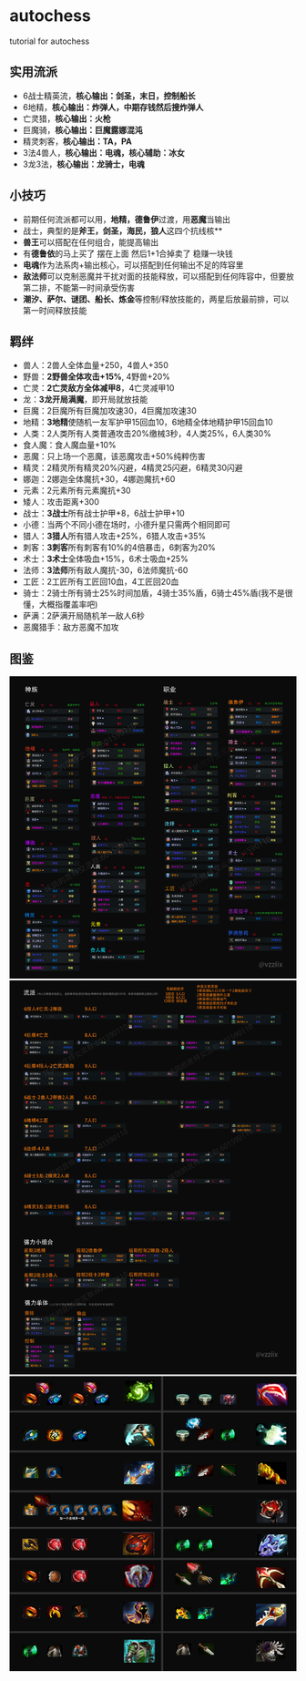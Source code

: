 # autochess
tutorial for autochess
## 实用流派
- 6战士精英流，**核心输出：剑圣，末日，控制船长**
- 6地精，**核心输出：炸弹人，中期存钱然后搜炸弹人**
- 亡灵猎，**核心输出：火枪**
- 巨魔骑，**核心输出：巨魔露娜混沌**
- 精灵刺客，**核心输出：TA，PA**
- 3法4兽人，**核心输出：电魂，核心辅助：冰女**
- 3龙3法，**核心输出：龙骑士，电魂**

## 小技巧
 - 前期任何流派都可以用，**地精，德鲁伊**过渡，用**恶魔**当输出
 - 战士，典型的是**斧王，剑圣，海民，狼人**这四个抗线核**
 - **兽王**可以搭配在任何组合，能提高输出
 - 有**德鲁依**的马上买了 摆在上面 然后1+1合掉卖了 稳赚一块钱
 - **电魂**作为法系肉+输出核心，可以搭配到任何输出不足的阵容里
 - **敌法师**可以克制恶魔并干扰对面的技能释放，可以搭配到任何阵容中，但要放第二排，不能第一时间承受伤害
 - **潮汐、萨尔、谜团、船长、炼金**等控制/释放技能的，两星后放最前排，可以第一时间释放技能
 

## 羁绊
- 兽人：2兽人全体血量+250，4兽人+350   
- 野兽：**2野兽全体攻击+15%**, 4野兽+20%   
- 亡灵：**2亡灵敌方全体减甲8**，4亡灵减甲10  
- 龙：**3龙开局满魔**，即开局就放技能  
- 巨魔：2巨魔所有巨魔加攻速30，4巨魔加攻速30  
- 地精：**3地精**使随机一友军护甲15回血10，6地精全体地精护甲15回血10  
- 人类：2人类所有人类普通攻击20%缴械3秒，4人类25%，6人类30%  
- 食人魔：食人魔血量+10%  
- 恶魔：只上场一个恶魔，该恶魔攻击+50%纯粹伤害
- 精灵：2精灵所有精灵20%闪避，4精灵25闪避，6精灵30闪避  
- 娜迦：2娜迦全体魔抗+30，4娜迦魔抗+60 
- 元素：2元素所有元素魔抗+30  
- 矮人：攻击距离+300  
- 战士：**3战士**所有战士护甲+8，6战士护甲+10  
- 小德：当两个不同小德在场时，小德升星只需两个相同即可  
- 猎人：**3猎人**所有猎人攻击+25%，6猎人攻击+35%  
- 刺客：**3刺客**所有刺客有10%的4倍暴击，6刺客为20%  
- 术士：**3术士**全体吸血+15%，6术士吸血+25% 
- 法师：**3法师**所有敌人魔抗-30，6法师魔抗-60  
- 工匠：2工匠所有工匠回10血，4工匠回20血  
- 骑士：2骑士所有骑士25%时间加盾，4骑士35%盾，6骑士45%盾(我不是很懂，大概指覆盖率吧)  
- 萨满：2萨满开局随机羊一敌人6秒 
- 恶魔猎手：敌方恶魔不加攻

## 图鉴
![heros](https://github.com/gengyuanzhe/autochess/blob/master/images/heros.png)
![genre](https://github.com/gengyuanzhe/autochess/blob/master/images/genre.png)
![equipment](https://github.com/gengyuanzhe/autochess/blob/master/images/equipment.png)
